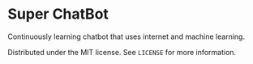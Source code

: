 # Super ChatBot
Continuously learning chatbot that uses internet and machine learning.

Distributed under the MIT license. See `LICENSE` for more information.
